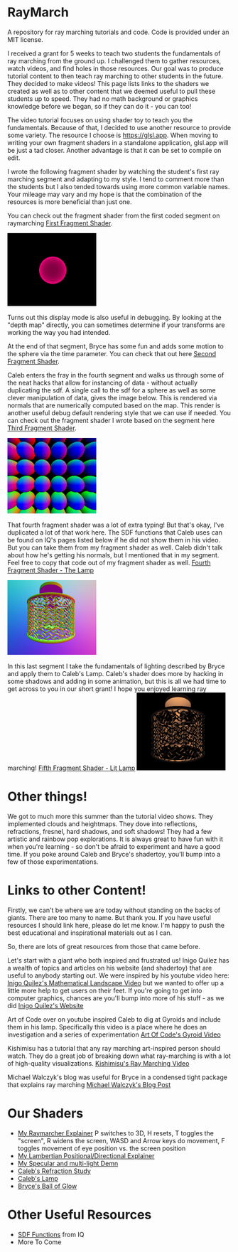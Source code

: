 # RayMarch

A repository for ray marching tutorials and code. Code is provided under an MIT license.

I received a grant for 5 weeks to teach two students the fundamentals of ray marching from the ground up. I challenged them to gather resources, watch videos, and find holes in those resources. Our goal was to produce tutorial content to then teach ray marching to other students in the future. They decided to make videos! This page lists links to the shaders we created as well as to other content that we deemed useful to pull these students up to speed. They had no math background or graphics knowledge before we began, so if they can do it - you can too!

The video tutorial focuses on using shader toy to teach you the fundamentals. Because of that, I decided to use another resource to provide some variety. The resource I choose is https://glsl.app. When moving to writing your own fragment shaders in a standalone application, glsl.app will be just a tad closer. Another advantage is that it can be set to compile on edit.

I wrote the following fragment shader by watching the student's first ray marching segment and adapting to my style. I tend to comment more than the students but I also tended towards using more common variable names. Your mileage may vary and my hope is that the combination of the resources is more beneficial than just one.

You can check out the fragment shader from the first coded segment on raymarching [First Fragment Shader](first.frag).

<img src="firstfrag.png" width="200">

Turns out this display mode is also useful in debugging. By looking at the "depth map" directly, you can sometimes determine if your transforms are working the way you had intended.

At the end of that segment, Bryce has some fun and adds some motion to the sphere via the time parameter. You can check that out here [Second Fragment Shader](second.frag).

Caleb enters the fray in the fourth segment and walks us through some of the neat hacks that allow for instancing of data - without actually duplicating the sdf. A single call to the sdf for a sphere as well as some clever manipulation of data, gives the image below. This is rendered via normals that are numerically computed based on the map. This render is another useful debug default rendering style that we can use if needed. You can check out the fragment shader I wrote based on the segment here [Third Fragment Shader](third.frag).

<img src="thirdfrag.png" width="200">

That fourth fragment shader was a lot of extra typing! But that's okay, I've duplicated a lot of that work here. The SDF functions that Caleb uses can be found on IQ's pages listed below if he did not show them in his video. But you can take them from my fragment shader as well. Caleb didn't talk about how he's getting his normals, but I mentioned that in my segment. Feel free to copy that code out of my fragment shader as well. [Fourth Fragment Shader - The Lamp](fourth.frag)

<img src="fourthfrag.png" width="200">

In this last segment I take the fundamentals of lighting described by Bryce and apply them to Caleb's Lamp. Caleb's shader does more by hacking in some shadows and adding in some animation, but this is all we had time to get across to you in our short grant! I hope you enjoyed learning ray marching! [Fifth Fragment Shader - Lit Lamp](fifth.frag)
<img src="fifthfrag.png" width="200">


# Other things!
We got to much more this summer than the tutorial video shows. They implemented clouds and heightmaps. They dove into reflections, refractions, fresnel, hard shadows, and soft shadows!  They had a few artistic and rainbow pop explorations. It is always great to have fun with it when you're learning - so don't be afraid to experiment and have a good time. If you poke around Caleb and Bryce's shadertoy, you'll bump into a few of those experimentations.


# Links to other Content!

Firstly, we can't be where we are today without standing on the backs of giants. There are too many to name. But thank you. If you have useful resources I should link here, please do let me know.  I'm happy to push the best educational and inspirational materials out as I can.


So, there are lots of great resources from those that came before.

Let's start with a giant who both inspired and frustrated us! Inigo Quilez has a wealth of topics and articles on his website (and shadertoy) that are useful to anybody starting out. We were inspired by his youtube video here: [Inigo Quilez's Mathematical Landscape Video](https://www.youtube.com/watch?v=BFld4EBO2RE&t=1s) but we wanted to offer up a little more help to get users on their feet. If you're going to get into computer graphics, chances are you'll bump into more of his stuff - as we did [Inigo Quilez's Website](https://iquilezles.org/)

Art of Code over on youtube inspired Caleb to dig at Gyroids and include them in his lamp. Specifically this video is a place where he does an investigation and a series of experimentation [Art Of Code's Gyroid Video](https://www.youtube.com/watch?v=-adHIyjIYgk)

Kishimisu has a tutorial that any ray marching art-inspired person should watch. They do a great job of breaking down what ray-marching is with a lot of high-quality visualizations. [Kishimisu's Ray Marching Video](https://www.youtube.com/watch?v=khblXafu7iA)

Michael Walczyk's blog was useful for Bryce in a condensed tight package that explains ray marching [Michael Walczyk's Blog Post](https://michaelwalczyk.com/blog-ray-marching.html)

# Our Shaders

- [My Raymarcher Explainer](https://www.shadertoy.com/view/Wfc3z2) P switches to 3D, H resets, T toggles the "screen", R widens the screen, WASD and Arrow keys do movement, F toggles movement of eye position vs. the screen position
- [My Lambertian Positional/Directional Explainer](https://www.shadertoy.com/view/wft3Ws)
- [My Specular and multi-light Demn](https://www.shadertoy.com/view/tfdGDs)
- [Caleb's Refraction Study](https://www.shadertoy.com/view/wcVGR3)
- [Caleb's Lamp](https://www.shadertoy.com/view/tfcSW8)
- [Bryce's Ball of Glow](https://www.shadertoy.com/view/WctXzN) 

# Other Useful Resources

- [SDF Functions](https://iquilezles.org/articles/distfunctions/) from IQ
- More To Come
  



